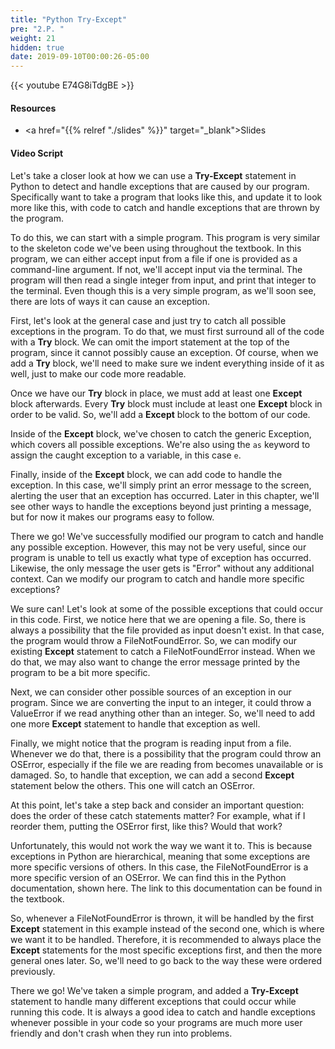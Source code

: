 ```yaml
---
title: "Python Try-Except"
pre: "2.P. "
weight: 21
hidden: true
date: 2019-09-10T00:00:26-05:00
---
```


{{< youtube E74G8iTdgBE >}}

#### Resources

* <a href="{{% relref "./slides" %}}" target="_blank">Slides</a>

#### Video Script

Let's take a closer look at how we can use a **Try-Except** statement in Python to detect and handle exceptions that are caused by our program. Specifically want to take a program that looks like this, and update it to look more like this, with code to catch and handle exceptions that are thrown by the program.

To do this, we can start with a simple program. This program is very similar to the skeleton code we've been using throughout the textbook. In this program, we can either accept input from a file if one is provided as a command-line argument. If not, we'll accept input via the terminal. The program will then read a single integer from input, and print that integer to the terminal. Even though this is a very simple program, as we'll soon see, there are lots of ways it can cause an exception.

First, let's look at the general case and just try to catch all possible exceptions in the program. To do that, we must first surround all of the code with a **Try** block. We can omit the import statement at the top of the program, since it cannot possibly cause an exception. Of course, when we add a **Try** block, we'll need to make sure we indent everything inside of it as well, just to make our code more readable.

Once we have our **Try** block in place, we must add at least one **Except** block afterwards. Every **Try** block must include at least one **Except** block in order to be valid. So, we'll add a **Except** block to the bottom of our code.

Inside of the **Except** block, we've chosen to catch the generic Exception, which covers all possible exceptions. We're also using the `as` keyword to assign the caught exception to a variable, in this case `e`.

Finally, inside of the **Except** block, we can add code to handle the exception. In this case, we'll simply print an error message to the screen, alerting the user that an exception has occurred. Later in this chapter, we'll see other ways to handle the exceptions beyond just printing a message, but for now it makes our programs easy to follow.

There we go! We've successfully modified our program to catch and handle any possible exception. However, this may not be very useful, since our program is unable to tell us exactly what type of exception has occurred. Likewise, the only message the user gets is "Error" without any additional context. Can we modify our program to catch and handle more specific exceptions?

We sure can! Let's look at some of the possible exceptions that could occur in this code. First, we notice here that we are opening a file. So, there is always a possibility that the file provided as input doesn't exist. In that case, the program would throw a FileNotFoundError. So, we can modify our existing **Except** statement to catch a FileNotFoundError instead. When we do that, we may also want to change the error message printed by the program to be a bit more specific.

Next, we can consider other possible sources of an exception in our program. Since we are converting the input to an integer, it could throw a ValueError if we read anything other than an integer. So, we'll need to add one more **Except** statement to handle that exception as well.

Finally, we might notice that the program is reading input from a file. Whenever we do that, there is a possibility that the program could throw an OSError, especially if the file we are reading from becomes unavailable or is damaged. So, to handle that exception, we can add a second **Except** statement below the others. This one will catch an OSError.

At this point, let's take a step back and consider an important question: does the order of these catch statements matter? For example, what if I reorder them, putting the OSError first, like this? Would that work?

Unfortunately, this would not work the way we want it to. This is because exceptions in Python are hierarchical, meaning that some exceptions are more specific versions of others. In this case, the FileNotFoundError is a more specific version of an OSError. We can find this in the Python documentation, shown here. The link to this documentation can be found in the textbook.

So, whenever a FileNotFoundError is thrown, it will be handled by the first **Except** statement in this example instead of the second one, which is where we want it to be handled. Therefore, it is recommended to always place the **Except** statements for the most specific exceptions first, and then the more general ones later. So, we'll need to go back to the way these were ordered previously.

There we go! We've taken a simple program, and added a **Try-Except** statement to handle many different exceptions that could occur while running this code. It is always a good idea to catch and handle exceptions whenever possible in your code so your programs are much more user friendly and don't crash when they run into problems.
